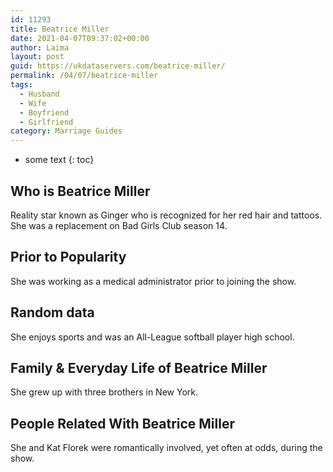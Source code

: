 ```yaml
---
id: 11293
title: Beatrice Miller
date: 2021-04-07T09:37:02+00:00
author: Laima
layout: post
guid: https://ukdataservers.com/beatrice-miller/
permalink: /04/07/beatrice-miller
tags:
  - Husband
  - Wife
  - Boyfriend
  - Girlfriend
category: Marriage Guides
---
```


* some text
{: toc}


## Who is Beatrice Miller
                  
                  
                  
Reality star known as Ginger who is recognized for her red hair and tattoos. She was a replacement on Bad Girls Club season 14.
                  
              
            
              
            
                
                
                
## Prior to Popularity
                  
                  
                  
She was working as a medical administrator prior to joining the show.
                  
              
            
              
            
                
                
                
## Random data
                  
                  
                  
She enjoys sports and was an All-League softball player high school.
                  
              
            
              
            
                
                
                
## Family & Everyday Life of Beatrice Miller
                  
                  
                  
She grew up with three brothers in New York.
                  
              
            
              
            
                
                
                
## People Related With Beatrice Miller
                  
                  
                  
She and Kat Florek were romantically involved, yet often at odds, during the show.
                  
              
            
              
            
                
              
            
              
              
            
            
              
            
          
          
          
